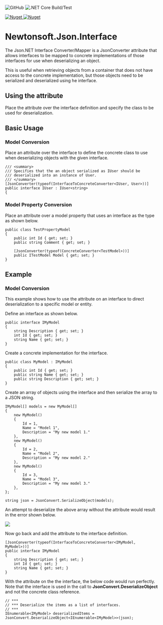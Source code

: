 ![GitHub](https://img.shields.io/github/license/porrey/Newtonsoft.Json.Interface) ![.NET Core Build/Test](https://github.com/porrey/Newtonsoft.Json.Interface/workflows/.NET%20Core%20Build/Test/badge.svg)

[![Nuget](https://img.shields.io/nuget/v/Newtonsoft.Json.Interface?label=Newtonsoft%2EJson.Interface%20-%20NuGet)
![Nuget](https://img.shields.io/nuget/dt/Newtonsoft.Json.Interface?label=Downloads)](https://www.nuget.org/packages/Newtonsoft.Json.Interface/)

# Newtonsoft.Json.Interface
The Json.NET Interface Converter/Mapper is a JsonConverter attribute that allows interfaces to be mapped to concrete implementations of those interfaces for use when deserializing an object.

This is useful when retrieving objects from a container that does not have access to the concrete implementation, but those objects need to be serialized and deserialized using he interface.

## Using the attribute
Place the attribute over the interface definition and specify the class to be used
for deserialization.

## Basic Usage

### Model Conversion

Place an attribute over the interface to define the concrete class to use when deserializing objects with the given interface.

	/// <summary>
	/// Specifies that the an object serialized as IUser should be
	/// deserialized into an instance of User.
	/// </summary>
	[JsonConverter(typeof(InterfaceToConcreteConverter<IUser, User>))]
	public interface IUser : IUser<string>
	{

### Model Property Conversion

Place an  attribute over a model property that uses an interface as the type as shown below.

    public class TestPropertyModel
    {
        public int Id { get; set; }
        public string Comment { get; set; }
    
        [JsonConverter(typeof(ConcreteConverter<TestModel>))]
        public ITestModel Model { get; set; }
    }

## Example

### Model Conversion

This example shows how to use the attribute on an interface to direct deserialization to a specific model or entity.

Define an interface as shown below.

	public interface IMyModel
	{
		string Description { get; set; }
		int Id { get; set; }
		string Name { get; set; }
	}

Create a concrete implementation for the interface.

	public class MyModel : IMyModel
	{
		public int Id { get; set; }
		public string Name { get; set; }
		public string Description { get; set; }
	}

Create an array of objects using the interface and then serialize the array to a JSON string.

	IMyModel[] models = new MyModel[]
	{
		new MyModel()
		{
			Id = 1,
			Name = "Model 1",
			Description = "My new model 1."
		},
		new MyModel()
		{
			Id = 2,
			Name = "Model 2",
			Description = "My new model 2."
		},
		new MyModel()
		{
			Id = 3,
			Name = "Model 3",
			Description = "My new model 3."
		},
	};
	
	string json = JsonConvert.SerializeObject(models);

An attempt to deserialize the above array without the attribute would result in the error shown below.

![](https://github.com/porrey/Newtonsoft.Json.Interface/raw/master/Images/ScreenShot.png)

Now go back and add the attribute to the interface definition.

	[JsonConverter(typeof(InterfaceToConcreteConverter<IMyModel, MyModel>))]
	public interface IMyModel
	{
		string Description { get; set; }
		int Id { get; set; }
		string Name { get; set; }
	}

With the attribute on the the interface, the below code would run perfectly. Note that the interface is used in the call to **JsonConvert.DeserializeObject** and not the concrete class reference.

	// ***
	// *** Deserialize the items as a list of interfaces.
	// ***
	IEnumerable<IMyModel> deserializedItems = JsonConvert.DeserializeObject<IEnumerable<IMyModel>>(json);
